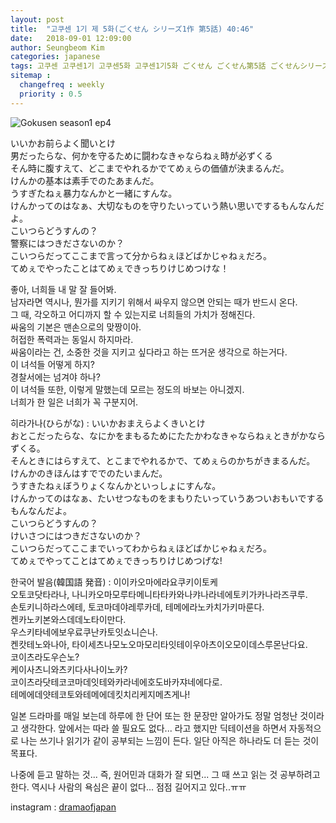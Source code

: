 ```yaml
---
layout: post
title:  "고쿠센 1기 제 5화(ごくせん シリーズ1作 第5話) 40:46"
date:   2018-09-01 12:09:00
author: Seungbeom Kim
categories: japanese
tags: 고쿠센 고쿠센1기 고쿠센5화 고쿠센1기5화 ごくせん ごくせん第5話 ごくせんシリーズ1作第5話 일본드라마 일드 dramaofjapan 일본어공부
sitemap :
  changefreq : weekly
  priority : 0.5
---
```


<img src="{{ site.baseurl }}/assets/japanese/gokusen_season_1_5.PNG" title="Gokusen season1 ep4" class="post-image">

いいかお前らよく聞いとけ<br>
男だったらな、何かを守るために闘わなきゃならねぇ時が必ずくる<br>
そん時に腹すえて、どこまでやれるかでてめぇらの価値が決まるんだ。<br>
けんかの基本は素手でのたあまんだ。<br>
うすぎたねぇ暴力なんかと一緒にすんな。<br>
けんかってのはなぁ、大切なものを守りたいっていう熱い思いでするもんなんだよ。<br>
こいつらどうすんの？<br>
警察にはつきださないのか？<br>
こいつらだってここまで言って分からねぇほどばかじゃねぇだろ。<br>
てめぇでやったことはてめぇできっちりけじめつけな！

좋아, 너희들 내 말 잘 들어봐.<br>
남자라면 역시나, 뭔가를 지키기 위해서 싸우지 않으면 안되는 때가 반드시 온다.<br>
그 때, 각오하고 어디까지 할 수 있는지로 너희들의 가치가 정해진다.<br>
싸움의 기본은 맨손으로의 맞짱이아.<br>
허접한 폭력과는 동일시 하지마라.<br>
싸움이라는 건, 소중한 것을 지키고 싶다라고 하는 뜨거운 생각으로 하는거다.<br>
이 녀석들 어떻게 하지?<br>
경찰서에는 넘겨야 하나?<br>
이 녀석들 또한, 이렇게 말했는데 모르는 정도의 바보는 아니겠지.<br>
너희가 한 일은 너희가 꼭 구분지어.

히라가나(ひらがな) : いいかおまえらよくきいとけ<br>
おとこだったらな、なにかをまもるためにたたかわなきゃならねぇときがかならずくる。<br>
そんときにはらすえて、とこまでやれるかで、てめぇらのかちがきまるんだ。<br>
けんかのきほんはすででのたいまんだ。<br>
うすきたねぇぼうりょくなんかといっしょにすんな。<br>
けんかってのはなぁ、たいせつなものをまもりたいっていうあついおもいでするもんなんだよ。<br>
こいつらどうすんの？<br>
けいさつにはつきださないのか？<br>
こいつらだってここまでいってわからねぇほどばかじゃねぇだろ。<br>
てめぇでやってことはてめぇできっちりけじめつげな!

한국어 발음(韓国語 発音) : 이이카오마에라요쿠키이토케<br>
오토코닷타라나, 나니카오마모루타메니타타카와나캬나라네에토키가카나라즈쿠루.<br>
손토키니하라스에테, 토코마데야레루카데, 테메에라노카치가키마룬다.<br>
켄카노키본와스데데노타이만다.<br>
우스키타네에보우료쿠난카토잇쇼니슨나.<br>
켄캇테노와나아, 타이세츠나모노오마모리타잇테이우아츠이오모이데스루몬난다요.<br>
코이츠라도우슨노?<br>
케이사츠니와츠키다사나이노카?<br>
코이츠라닷테코코마데잇테와카라네에호도바카쟈네에다로.<br>
테메에데얏테코토와테메에데킷치리케지메츠게나!

일본 드라마를 매일 보는데 하루에 한 단어 또는 한 문장만 알아가도 정말 엄청난 것이라고 생각한다.
앞에서는 따라 쓸 필요도 없다... 라고 했지만 딕테이션을 하면서 자동적으로 나는 쓰기나 읽기가 같이 공부되는 느낌이 든다. 일단 아직은 하나라도 더 듣는 것이 목표다.

나중에 듣고 말하는 것... 즉, 원어민과 대화가 잘 되면... 그 때 쓰고 읽는 것 공부하려고 한다.
역시나 사람의 욕심은 끝이 없다... 점점 길어지고 있다..ㅠㅠ

instagram : [dramaofjapan](https://www.instagram.com/p/Bk-rVuAjLOI/?taken-by=dramaofjapan)
